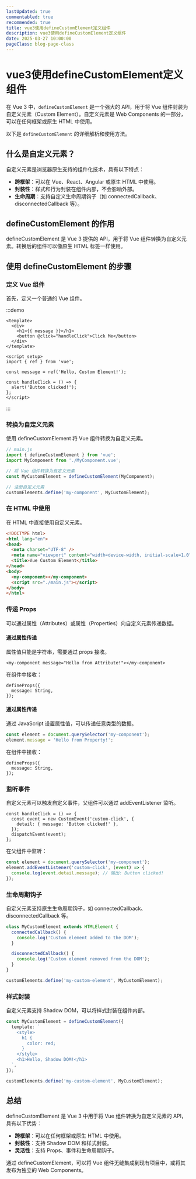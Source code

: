 ```yaml
---
lastUpdated: true
commentabled: true
recommended: true
title: vue3使用defineCustomElement定义组件
description: vue3使用defineCustomElement定义组件
date: 2025-03-27 10:00:00
pageClass: blog-page-class
---
```


# vue3使用defineCustomElement定义组件 #

在 Vue 3 中，`defineCustomElement` 是一个强大的 API，用于将 Vue 组件封装为  自定义元素（Custom Element）。自定义元素是 Web Components 的一部分，可以在任何框架或原生 HTML 中使用。

以下是  `defineCustomElement`  的详细解析和使用方法。

## 什么是自定义元素？ ##

自定义元素是浏览器原生支持的组件化技术，具有以下特点：

- **跨框架**：可以在 Vue、React、Angular 或原生 HTML 中使用。
- **封装性**：样式和行为封装在组件内部，不会影响外部。
- **生命周期**：支持自定义生命周期钩子（如  connectedCallback、disconnectedCallback  等）。

## defineCustomElement 的作用 ##

defineCustomElement  是 Vue 3 提供的 API，用于将 Vue 组件转换为自定义元素。转换后的组件可以像原生 HTML 标签一样使用。

## 使用 defineCustomElement 的步骤 ##

### 定义 Vue 组件 ###

首先，定义一个普通的 Vue 组件。

:::demo

```vue
<template>
  <div>
    <h1>{{ message }}</h1>
    <button @click="handleClick">Click Me</button>
  </div>
</template>

<script setup>
import { ref } from 'vue';

const message = ref('Hello, Custom Element!');

const handleClick = () => {
  alert('Button clicked!');
};
</script>
```

:::

### 转换为自定义元素 ###

使用  defineCustomElement  将 Vue 组件转换为自定义元素。
```javascript 
// main.js
import { defineCustomElement } from 'vue';
import MyComponent from './MyComponent.vue';

// 将 Vue 组件转换为自定义元素
const MyCustomElement = defineCustomElement(MyComponent);

// 注册自定义元素
customElements.define('my-component', MyCustomElement);
```

### 在 HTML 中使用 ###

在 HTML 中直接使用自定义元素。

```html
<!DOCTYPE html>
<html lang="en">
<head>
  <meta charset="UTF-8" />
  <meta name="viewport" content="width=device-width, initial-scale=1.0" />
  <title>Vue Custom Element</title>
</head>
<body>
  <my-component></my-component>
  <script src="./main.js"></script>
</body>
</html>
```

### 传递 Props ###

可以通过属性（Attributes）或属性（Properties）向自定义元素传递数据。

#### 通过属性传递 ####

属性值只能是字符串，需要通过  props  接收。

```vue
<my-component message="Hello from Attribute!"></my-component>
```

在组件中接收：

```vue
defineProps({
  message: String,
});
```

#### 通过属性传递 ####

通过 JavaScript 设置属性值，可以传递任意类型的数据。

```ts
const element = document.querySelector('my-component');
element.message = 'Hello from Property!';
```

在组件中接收：

```vue
defineProps({
  message: String,
});
```

### 监听事件 ###

自定义元素可以触发自定义事件，父组件可以通过  addEventListener  监听。

```vue
const handleClick = () => {
  const event = new CustomEvent('custom-click', {
    detail: { message: 'Button clicked!' },
  });
  dispatchEvent(event);
};
```

在父组件中监听：

```javascript
const element = document.querySelector('my-component');
element.addEventListener('custom-click', (event) => {
  console.log(event.detail.message); // 输出: Button clicked!
});
```

### 生命周期钩子 ###

自定义元素支持原生生命周期钩子，如  connectedCallback、disconnectedCallback  等。

```js
class MyCustomElement extends HTMLElement {
  connectedCallback() {
    console.log('Custom element added to the DOM');
  }

  disconnectedCallback() {
    console.log('Custom element removed from the DOM');
  }
}

customElements.define('my-custom-element', MyCustomElement);
```

### 样式封装 ###

自定义元素支持 Shadow DOM，可以将样式封装在组件内部。

```ts
const MyCustomElement = defineCustomElement({
  template: `
    <style>
      h1 {
        color: red;
      }
    </style>
    <h1>Hello, Shadow DOM!</h1>
  `,
});

customElements.define('my-custom-element', MyCustomElement);
```

## 总结 ##

defineCustomElement  是 Vue 3 中用于将 Vue 组件转换为自定义元素的 API，具有以下优势：

- **跨框架**：可以在任何框架或原生 HTML 中使用。
- **封装性**：支持 Shadow DOM 和样式封装。
- **灵活性**：支持 Props、事件和生命周期钩子。

通过  defineCustomElement，可以将 Vue 组件无缝集成到现有项目中，或将其发布为独立的 Web Components。
